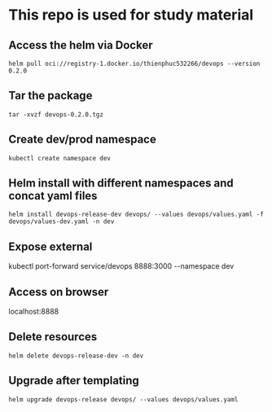 # This repo is used for study material

## Access the helm via Docker

`helm pull oci://registry-1.docker.io/thienphuc532266/devops --version 0.2.0`

## Tar the package
`tar -xvzf devops-0.2.0.tgz`

## Create dev/prod namespace
```
kubectl create namespace dev
```

## Helm install with different namespaces and concat yaml files
`helm install devops-release-dev devops/ --values devops/values.yaml -f  devops/values-dev.yaml -n dev`

## Expose external
kubectl port-forward service/devops 8888:3000 --namespace dev

## Access on browser
localhost:8888

## Delete resources
`helm delete devops-release-dev -n dev`

## Upgrade after templating
`helm upgrade devops-release devops/ --values devops/values.yaml` 
